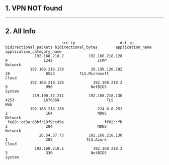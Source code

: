 ## 1. VPN NOT found
---
## 2. All Info
                             src_ip                    dst_ip bidirectional_packets bidirectional_bytes        application_name application_category_name
                 192.168.218.2           192.168.218.128                     9                1242                    ICMP                   Network     
               192.168.218.130            20.199.120.182                    28                8523           TLS.Microsoft                     Cloud     
               192.168.218.128             192.168.218.2                     9                 990                 NetBIOS                    System     
                219.100.37.211           192.168.218.130                  4253             1678358                     TLS                       Web     
               192.168.218.130               224.0.0.251                     2                 164                    MDNS                   Network     
     fe80::cd3a:d3bf:19f9:cd9e                  ff02::fb                     2                 204                    MDNS                   Network     
                   20.54.37.73           192.168.218.130                     1                 205               TLS.Azure                     Cloud     
                 192.168.218.1             192.168.218.2                     3                 330                 NetBIOS                    System     